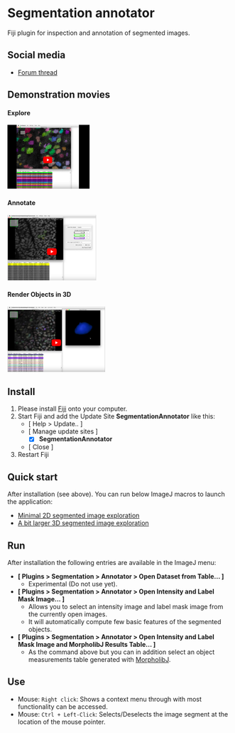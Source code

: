 # Segmentation annotator

Fiji plugin for inspection and annotation of segmented images.

## Social media

- [Forum thread](https://forum.image.sc/t/segmented-image-exploration/52303)

## Demonstration movies

#### Explore

<a href="https://youtu.be/EvAvqQKFkMQ"><img src="doc/segmented-image-exploration-youtube.png" width="185"></a>

#### Annotate

<a href="https://youtu.be/PMe4d6EpqGk"><img src="doc/object-annotation-youtube.png" width="200"></a>

#### Render Objects in 3D

<a href="https://youtu.be/SOw_QtP0DsM"><img src="doc/3d-object-rendering-youtube.png" width="220"></a>

## Install

1. Please install [Fiji](https://fiji.sc) onto your computer.
1. Start Fiji and add the Update Site **SegmentationAnnotator** like this:
   - [ Help > Update.. ]
   - [ Manage update sites ]
      - [X] **SegmentationAnnotator** 
   - [ Close ]
1. Restart Fiji

## Quick start

After installation (see above). You can run below ImageJ macros to launch the application:

- [Minimal 2D segmented image exploration](https://raw.githubusercontent.com/tischi/segmentation-annotator/master/scripts/2d-image-two-objects.ijm)
- [A bit larger 3D segmented image exploration](https://raw.githubusercontent.com/tischi/segmentation-annotator/master/scripts/3d-image-many-objects.ijm)

## Run

After installation the following entries are available in the ImageJ menu:

- **[ Plugins > Segmentation > Annotator > Open Dataset from Table... ]**
  - Experimental (Do not use yet).
- **[ Plugins > Segmentation > Annotator > Open Intensity and Label Mask Image... ]**
  - Allows you to select an intensity image and label mask image from the currently open images.
  - It will automatically compute few basic features of the segmented objects. 
- **[ Plugins > Segmentation > Annotator > Open Intensity and Label Mask Image and MorpholibJ Results Table... ]**
  - As the command above but you can in addition select an object measurements table generated with [MorpholibJ](https://imagej.net/plugins/morpholibj).

## Use

- Mouse: `Right click`: Shows a context menu through with most functionality can be accessed.
- Mouse: `Ctrl + Left-Click`: Selects/Deselects the image segment at the location of the mouse pointer.

